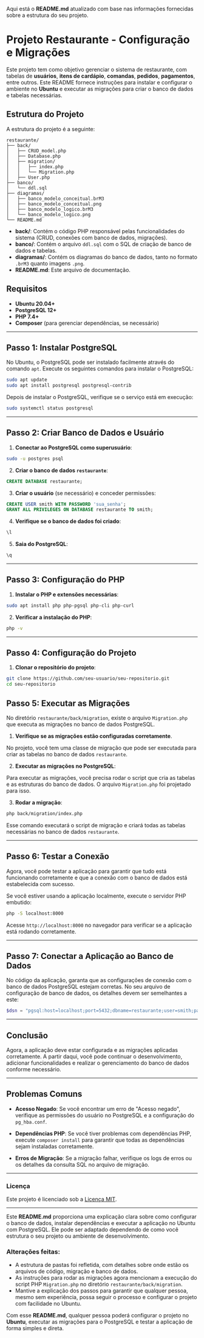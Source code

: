 Aqui está o **README.md** atualizado com base nas informações fornecidas sobre a estrutura do seu projeto.

# Projeto Restaurante - Configuração e Migrações

Este projeto tem como objetivo gerenciar o sistema de restaurante, com tabelas de **usuários**, **itens de cardápio**, **comandas**, **pedidos**, **pagamentos**, entre outros. Este README fornece instruções para instalar e configurar o ambiente no **Ubuntu** e executar as migrações para criar o banco de dados e tabelas necessárias.

## Estrutura do Projeto

A estrutura do projeto é a seguinte:

```
restaurante/
├── back/
│   ├── CRUD_model.php
│   ├── Database.php
│   ├── migration/
│   │   ├── index.php
│   │   └── Migration.php
│   ├── User.php
├── banco/
│   └── ddl.sql
├── diagramas/
│   ├── banco_modelo_conceitual.brM3
│   ├── banco_modelo_conceitual.png
│   ├── banco_modelo_logico.brM3
│   └── banco_modelo_logico.png
└── README.md
```

- **back/**: Contém o código PHP responsável pelas funcionalidades do sistema (CRUD, conexões com banco de dados, migrações).
- **banco/**: Contém o arquivo `ddl.sql` com o SQL de criação de banco de dados e tabelas.
- **diagramas/**: Contém os diagramas do banco de dados, tanto no formato `.brM3` quanto imagens `.png`.
- **README.md**: Este arquivo de documentação.

## Requisitos

- **Ubuntu 20.04+**
- **PostgreSQL 12+**
- **PHP 7.4+**
- **Composer** (para gerenciar dependências, se necessário)

---

## Passo 1: Instalar PostgreSQL

No Ubuntu, o PostgreSQL pode ser instalado facilmente através do comando `apt`. Execute os seguintes comandos para instalar o PostgreSQL:

```bash
sudo apt update
sudo apt install postgresql postgresql-contrib
```

Depois de instalar o PostgreSQL, verifique se o serviço está em execução:

```bash
sudo systemctl status postgresql
```

---

## Passo 2: Criar Banco de Dados e Usuário

1. **Conectar ao PostgreSQL como superusuário**:

```bash
sudo -u postgres psql
```

2. **Criar o banco de dados `restaurante`**:

```sql
CREATE DATABASE restaurante;
```

3. **Criar o usuário** (se necessário) e conceder permissões:

```sql
CREATE USER smith WITH PASSWORD 'sua_senha';
GRANT ALL PRIVILEGES ON DATABASE restaurante TO smith;
```

4. **Verifique se o banco de dados foi criado**:

```sql
\l
```

5. **Saia do PostgreSQL**:

```sql
\q
```

---

## Passo 3: Configuração do PHP

1. **Instalar o PHP e extensões necessárias**:

```bash
sudo apt install php php-pgsql php-cli php-curl
```

2. **Verificar a instalação do PHP**:

```bash
php -v
```

---

## Passo 4: Configuração do Projeto

1. **Clonar o repositório do projeto**:

```bash
git clone https://github.com/seu-usuario/seu-repositorio.git
cd seu-repositorio
```

## Passo 5: Executar as Migrações

No diretório `restaurante/back/migration`, existe o arquivo `Migration.php` que executa as migrações no banco de dados PostgreSQL.

1. **Verifique se as migrações estão configuradas corretamente**.

No projeto, você tem uma classe de migração que pode ser executada para criar as tabelas no banco de dados `restaurante`.

2. **Executar as migrações no PostgreSQL**:

Para executar as migrações, você precisa rodar o script que cria as tabelas e as estruturas do banco de dados. O arquivo `Migration.php` foi projetado para isso.

3. **Rodar a migração**:

```bash
php back/migration/index.php
```

Esse comando executará o script de migração e criará todas as tabelas necessárias no banco de dados `restaurante`.

---

## Passo 6: Testar a Conexão

Agora, você pode testar a aplicação para garantir que tudo está funcionando corretamente e que a conexão com o banco de dados está estabelecida com sucesso.

Se você estiver usando a aplicação localmente, execute o servidor PHP embutido:

```bash
php -S localhost:8000
```

Acesse `http://localhost:8000` no navegador para verificar se a aplicação está rodando corretamente.

---

## Passo 7: Conectar a Aplicação ao Banco de Dados

No código da aplicação, garanta que as configurações de conexão com o banco de dados PostgreSQL estejam corretas. No seu arquivo de configuração de banco de dados, os detalhes devem ser semelhantes a este:

```php
$dsn = "pgsql:host=localhost;port=5432;dbname=restaurante;user=smith;password=sua_senha";
```

---

## Conclusão

Agora, a aplicação deve estar configurada e as migrações aplicadas corretamente. A partir daqui, você pode continuar o desenvolvimento, adicionar funcionalidades e realizar o gerenciamento do banco de dados conforme necessário.

---

## Problemas Comuns

- **Acesso Negado**: Se você encontrar um erro de "Acesso negado", verifique as permissões do usuário no PostgreSQL e a configuração do `pg_hba.conf`.
  
- **Dependências PHP**: Se você tiver problemas com dependências PHP, execute `composer install` para garantir que todas as dependências sejam instaladas corretamente.

- **Erros de Migração**: Se a migração falhar, verifique os logs de erros ou os detalhes da consulta SQL no arquivo de migração.

---

### Licença

Este projeto é licenciado sob a [Licença MIT](LICENSE).

---

Este **README.md** proporciona uma explicação clara sobre como configurar o banco de dados, instalar dependências e executar a aplicação no Ubuntu com PostgreSQL. Ele pode ser adaptado dependendo de como você estrutura o seu projeto ou ambiente de desenvolvimento.

### **Alterações feitas:**
- A estrutura de pastas foi refletida, com detalhes sobre onde estão os arquivos de código, migração e banco de dados.
- As instruções para rodar as migrações agora mencionam a execução do script PHP `Migration.php` no diretório `restaurante/back/migration`.
- Mantive a explicação dos passos para garantir que qualquer pessoa, mesmo sem experiência, possa seguir o processo e configurar o projeto com facilidade no Ubuntu.

Com esse **README.md**, qualquer pessoa poderá configurar o projeto no **Ubuntu**, executar as migrações para o PostgreSQL e testar a aplicação de forma simples e direta.

